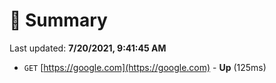 # 📖 Summary
Last updated: **7/20/2021, 9:41:45 AM**

- `GET` [https://google.com](https://google.com) - **Up** (125ms)
